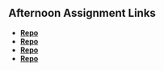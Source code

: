 ## Afternoon Assignment Links

* **[Repo](https://github.com/EwanStubblefield-Allen/Game-Night)**
* **[Repo](https://github.com/EwanStubblefield-Allen/Vendr)**
* **[Repo](https://github.com/EwanStubblefield-Allen/Gregslist)**
* **[Repo](https://github.com/EwanStubbefield-Allen/<ASSIGNMENT_REPO>)**
